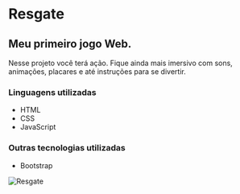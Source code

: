 # Resgate

## Meu primeiro jogo Web.

Nesse projeto você terá ação. Fique ainda mais imersivo com sons, animações, placares e até instruções para se divertir.

### Linguagens utilizadas

* HTML
* CSS
* JavaScript

### Outras tecnologias utilizadas

* Bootstrap


![Resgate](https://github.com/WillSantosss/Imgs/blob/master/resgate.jpg)
